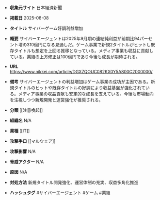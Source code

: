 - **収集元サイト**
日本経済新聞

- **掲載日**
2025-08-08

- **タイトル**
サイバーゲーム好調利益増加

- **概要**
サイバーエージェントは2025年9月期の連結純利益が前期比94パーセント増の310億円になる見通しだ。ゲーム事業で新規2タイトルがヒットし既存タイトルも想定を上回る推移となっている。メディア事業も収益に貢献している。業績の上方修正は100億円であり今後も成長が期待される。

- **URL**
https://www.nikkei.com/article/DGXZQOUC082KX0Y5A800C2000000/

- **備考**
サイバーエージェントの利益増加はゲーム事業の成功が主因である。新規タイトルのヒットや既存タイトルの好調により収益基盤が強化されている。メディア事業の収益貢献も安定的な成長を支えている。今後も市場動向を注視しつつ新規開発と運営強化が推奨される。

- **分類**
[[注意喚起]]

- **組織名**
N/A

- **業種**
[[IT]]

- **攻撃手口**
[[マルウェア]]

- **攻撃影響**
N/A

- **脅威アクター**
N/A

- **原因**
N/A

- **対処方法**
新規タイトル開発強化、運営体制の充実、収益多角化推進

- **ハッシュタグ**
#サイバーエージェント #ゲーム #業績
